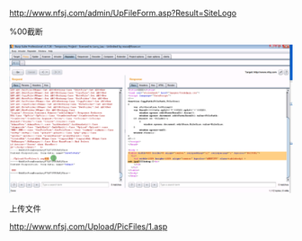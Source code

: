 http://www.nfsj.com/admin/UpFileForm.asp?Result=SiteLogo

 %00截断

![image-20210502235317071](../acess/image-20210502235317071.png)

上传文件

 http://www.nfsj.com/Upload/PicFiles/1.asp

 

 

